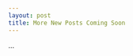 ```yaml
---
layout: post
title: More New Posts Coming Soon
---
```

<link rel="stylesheet" type="text/css" href="{{ site.baseurl }}/post.css" />
...